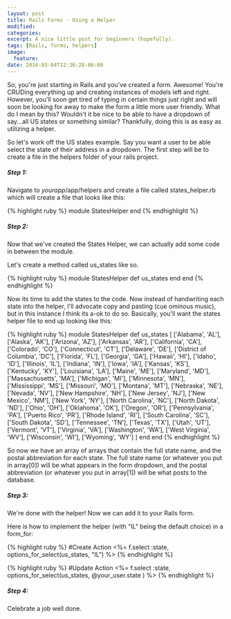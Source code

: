 ```yaml
---
layout: post
title: Rails Forms - Using a Helper
modified:
categories: 
excerpt: A nice little post for beginners (hopefully).
tags: [Rails, forms, helpers]
image:
  feature:
date: 2016-03-04T12:36:28-06:00
---
```


So, you're just starting in Rails and you've created a form. Awesome! You're CRUDing everything up and creating instances of models left and right. However, you'll soon get tired of typing in certain things just right and will soon be looking for away to make the form a little more user friendly. What do I mean by this? Wouldn't it be nice to be able to have a dropdown of say...all US states or something similar? Thankfully, doing this is as easy as utilizing a helper.

So let's work off the US states example. Say you want a user to be able select the state of their address in a dropdown. The first step will be to create a file in the helpers folder of your rails project. 

##### Step 1:
Navigate to *yourapp*/app/helpers and create a file called states_helper.rb which will create a file that looks like this:

{% highlight ruby %}
module StatesHelper
end
{% endhighlight %}

##### Step 2:
Now that we've created the States Helper, we can actually add some code in between the module.

Let's create a method called us_states like so.

{% highlight ruby %}
module StatesHelper
  def us_states
  end
end
{% endhighlight %}

Now its time to add the states to the code. Now instead of handwriting each state into the helper, I'll advocate copy and pasting (cue ominous music), but in this instance I think its a-ok to do so. Basically, you'll want the states helper file to end up looking like this:

{% highlight ruby %}
module StatesHelper
  def us_states
  [
    ['Alabama', 'AL'],
    ['Alaska', 'AK'],
    ['Arizona', 'AZ'],
    ['Arkansas', 'AR'],
    ['California', 'CA'],
    ['Colorado', 'CO'],
    ['Connecticut', 'CT'],
    ['Delaware', 'DE'],
    ['District of Columbia', 'DC'],
    ['Florida', 'FL'],
    ['Georgia', 'GA'],
    ['Hawaii', 'HI'],
    ['Idaho', 'ID'],
    ['Illinois', 'IL'],
    ['Indiana', 'IN'],
    ['Iowa', 'IA'],
    ['Kansas', 'KS'],
    ['Kentucky', 'KY'],
    ['Louisiana', 'LA'],
    ['Maine', 'ME'],
    ['Maryland', 'MD'],
    ['Massachusetts', 'MA'],
    ['Michigan', 'MI'],
    ['Minnesota', 'MN'],
    ['Mississippi', 'MS'],
    ['Missouri', 'MO'],
    ['Montana', 'MT'],
    ['Nebraska', 'NE'],
    ['Nevada', 'NV'],
    ['New Hampshire', 'NH'],
    ['New Jersey', 'NJ'],
    ['New Mexico', 'NM'],
    ['New York', 'NY'],
    ['North Carolina', 'NC'],
    ['North Dakota', 'ND'],
    ['Ohio', 'OH'],
    ['Oklahoma', 'OK'],
    ['Oregon', 'OR'],
    ['Pennsylvania', 'PA'],
    ['Puerto Rico', 'PR'],
    ['Rhode Island', 'RI'],
    ['South Carolina', 'SC'],
    ['South Dakota', 'SD'],
    ['Tennessee', 'TN'],
    ['Texas', 'TX'],
    ['Utah', 'UT'],
    ['Vermont', 'VT'],
    ['Virginia', 'VA'],
    ['Washington', 'WA'],
    ['West Virginia', 'WV'],
    ['Wisconsin', 'WI'],
    ['Wyoming', 'WY']
  ]
  end
end
{% endhighlight %}

So now we have an array of arrays that contain the full state name, and the postal abbreviation for each state. The full state name (or whatever you put in array[0]) will be what appears in the form dropdown, and the postal abbreviation (or whatever you put in array[1]) will be what posts to the database.

##### Step 3:
We're done with the helper! Now we can add it to your Rails form.

Here is how to implement the helper (with "IL" being the default choice) in a form_for:

{% highlight ruby %}
#Create Action
<%= f.select :state, options_for_select(us_states, "IL") %>
{% endhighlight %}

{% highlight ruby %}
#Update Action
<%= f.select :state, options_for_select(us_states, @your_user.state ) %>
{% endhighlight %}

##### Step 4:
Celebrate a job well done.




